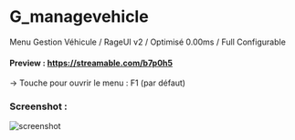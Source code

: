 # G_managevehicle
Menu Gestion Véhicule / RageUI v2 / Optimisé 0.00ms / Full Configurable

#### Preview : https://streamable.com/b7p0h5

-> Touche pour ouvrir le menu : F1 (par défaut)

### Screenshot :

![screenshot](https://cdn.discordapp.com/attachments/658236178268684291/916851935703867464/gv.PNG)
